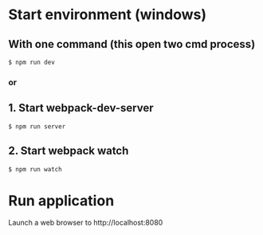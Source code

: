 # Start environment (windows)

## With one command (this open two cmd process)

`$ npm run dev`

### or

## 1. Start webpack-dev-server

`$ npm run server`

## 2. Start webpack watch

`$ npm run watch`

# Run application

Launch a web browser to http://localhost:8080